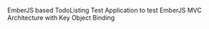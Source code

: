 EmberJS based TodoListing Test Application to test EmberJS MVC Architecture with Key Object Binding 
